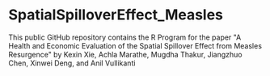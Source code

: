 # SpatialSpilloverEffect_Measles
This public GitHub repository contains the R Program for the paper "A Health and Economic Evaluation of the Spatial Spillover Effect from Measles Resurgence" by Kexin Xie, Achla Marathe, Mugdha Thakur, Jiangzhuo Chen, Xinwei Deng, and Anil Vullikanti

